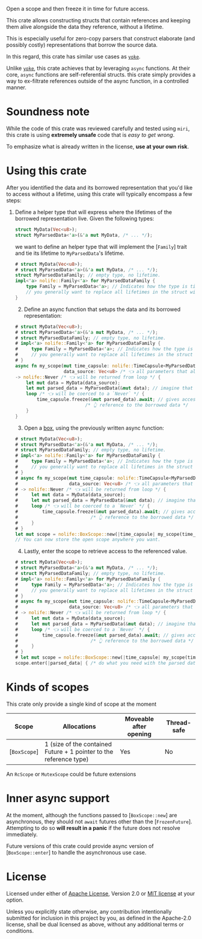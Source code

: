 Open a scope and then freeze it in time for future access.

This crate allows constructing structs that contain references and keeping them alive alongside the data they reference,
without a lifetime.

This is especially useful for zero-copy parsers that construct elaborate (and possibly costly) representations that borrow
the source data.

In this regard, this crate has similar use cases as [`yoke`].

Unlike [`yoke`], this crate achieves that by leveraging `async` functions. At their core, `async` functions are self-referential structs. this crate simply provides a way to ex-filtrate references outside of the async function, in a controlled manner.


# Soundness note

While the code of this crate was reviewed carefully and tested using `miri`, this crate is using **extremely unsafe** code that is *easy to get wrong*.

To emphasize what is already written in the license, **use at your own risk**.

# Using this crate

After you identified the data and its borrowed representation that you'd like to access without a lifetime, using this crate will typically encompass a few steps:

1. Define a helper type that will express where the lifetimes of the borrowed representation live.
   Given the following types:

    ```rust
    struct MyData(Vec<u8>);
    struct MyParsedData<'a>(&'a mut MyData, /* ... */);
    ```

   we want to define an helper type that will implement the [`Family`] trait and tie its lifetime to `MyParsedData`'s lifetime.

    ```rust
    # struct MyData(Vec<u8>);
    # struct MyParsedData<'a>(&'a mut MyData, /* ... */);
    struct MyParsedDataFamily; // empty type, no lifetime.
    impl<'a> nolife::Family<'a> for MyParsedDataFamily {
        type Family = MyParsedData<'a>; // Indicates how the type is tied to the trait's lifetime.
        // you generally want to replace all lifetimes in the struct with the one of the trait.
    }
    ```

    2. Define an async function that setups the data and its borrowed representation:

     ```rust
     # struct MyData(Vec<u8>);
     # struct MyParsedData<'a>(&'a mut MyData, /* ... */);
     # struct MyParsedDataFamily; // empty type, no lifetime.
     # impl<'a> nolife::Family<'a> for MyParsedDataFamily {
     #     type Family = MyParsedData<'a>; // Indicates how the type is tied to the trait's lifetime.
     #     // you generally want to replace all lifetimes in the struct with the one of the trait.
     # }
     async fn my_scope(mut time_capsule: nolife::TimeCapsule<MyParsedDataFamily /* 👈 use the helper type we declared */>,
                       data_source: Vec<u8> /* 👈 all parameters that allow to build a `MyData` */)
     -> nolife::Never /* 👈 will be returned from loop */ {
         let mut data = MyData(data_source);
         let mut parsed_data = MyParsedData(&mut data); // imagine that this step is costly...
         loop /* 👈 will be coerced to a `Never` */ {
             time_capsule.freeze(&mut parsed_data).await; // gives access to the parsed data to the outside.
                               /* 👆 reference to the borrowed data */
         }
     }
     ```

     3. Open a [box](`BoxScope`),
     using the previously written async function:

     ```rust
     # struct MyData(Vec<u8>);
     # struct MyParsedData<'a>(&'a mut MyData, /* ... */);
     # struct MyParsedDataFamily; // empty type, no lifetime.
     # impl<'a> nolife::Family<'a> for MyParsedDataFamily {
     #     type Family = MyParsedData<'a>; // Indicates how the type is tied to the trait's lifetime.
     #     // you generally want to replace all lifetimes in the struct with the one of the trait.
     # }
     # async fn my_scope(mut time_capsule: nolife::TimeCapsule<MyParsedDataFamily /* 👈 use the helper type we declared */>,
     #                   data_source: Vec<u8> /* 👈 all parameters that allow to build a `MyData` */)
     # -> nolife::Never /* 👈 will be returned from loop */ {
     #     let mut data = MyData(data_source);
     #     let mut parsed_data = MyParsedData(&mut data); // imagine that this step is costly...
     #     loop /* 👈 will be coerced to a `Never` */ {
     #         time_capsule.freeze(&mut parsed_data).await; // gives access to the parsed data to the outside.
     #                           /* 👆 reference to the borrowed data */
     #     }
     # }
     let mut scope = nolife::BoxScope::new(|time_capsule| my_scope(time_capsule, vec![0, 1, 2]));
     // You can now store the open scope anywhere you want.
     ```

     4. Lastly, enter the scope to retrieve access to the referenced value.
     ```rust
     # struct MyData(Vec<u8>);
     # struct MyParsedData<'a>(&'a mut MyData, /* ... */);
     # struct MyParsedDataFamily; // empty type, no lifetime.
     # impl<'a> nolife::Family<'a> for MyParsedDataFamily {
     #     type Family = MyParsedData<'a>; // Indicates how the type is tied to the trait's lifetime.
     #     // you generally want to replace all lifetimes in the struct with the one of the trait.
     # }
     # async fn my_scope(mut time_capsule: nolife::TimeCapsule<MyParsedDataFamily /* 👈 use the helper type we declared */>,
     #                   data_source: Vec<u8> /* 👈 all parameters that allow to build a `MyData` */)
     # -> nolife::Never /* 👈 will be returned from loop */ {
     #     let mut data = MyData(data_source);
     #     let mut parsed_data = MyParsedData(&mut data); // imagine that this step is costly...
     #     loop /* 👈 will be coerced to a `Never` */ {
     #         time_capsule.freeze(&mut parsed_data).await; // gives access to the parsed data to the outside.
     #                           /* 👆 reference to the borrowed data */
     #     }
     # }
     # let mut scope = nolife::BoxScope::new(|time_capsule| my_scope(time_capsule, vec![0, 1, 2]));
     scope.enter(|parsed_data| { /* do what you need with the parsed data */ });
     ```

# Kinds of scopes

This crate only provide a single kind of scope at the moment

|Scope|Allocations|Moveable after opening|Thread-safe|
|-----|-----------|----------------------|-----------|
|[`BoxScope`]|1 (size of the contained Future + 1 pointer to the reference type)|Yes|No|

An `RcScope` or `MutexScope` could be future extensions

# Inner async support

At the moment, although the functions passed to [`BoxScope::new`] are asynchronous, they should not `await` futures other than the [`FrozenFuture`]. Attempting to do so **will result in a panic** if the future does not resolve immediately.

Future versions of this crate could provide async version of [`BoxScope::enter`] to handle the asynchronous use case.

# License

Licensed under either of [Apache License](./LICENSE-APACHE), Version 2.0 or [MIT license](./LICENSE-MIT) at your option.

Unless you explicitly state otherwise, any contribution intentionally submitted for inclusion in this project by you, as defined in the Apache-2.0 license, shall be dual licensed as above, without any additional terms or conditions.

[`yoke`]: https://crates.io/crates/yoke
